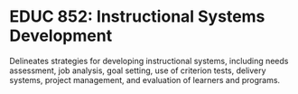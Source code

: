 # EDUC 852: Instructional Systems Development

Delineates strategies for developing instructional systems, including needs assessment, job analysis, goal setting, use of criterion tests, delivery systems, project management, and evaluation of learners and programs.